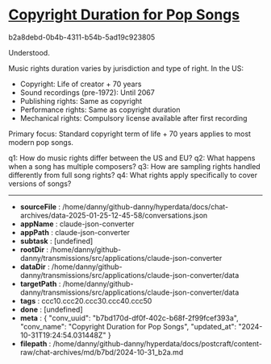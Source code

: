 # [Copyright Duration for Pop Songs](https://claude.ai/chat/b7bd170d-df0f-402c-b68f-2f99fcef393a)

b2a8debd-0b4b-4311-b54b-5ad19c923805

 Understood.

Music rights duration varies by jurisdiction and type of right. In the US:

- Copyright: Life of creator + 70 years
- Sound recordings (pre-1972): Until 2067
- Publishing rights: Same as copyright
- Performance rights: Same as copyright duration
- Mechanical rights: Compulsory license available after first recording

Primary focus: Standard copyright term of life + 70 years applies to most modern pop songs.

q1: How do music rights differ between the US and EU?
q2: What happens when a song has multiple composers?
q3: How are sampling rights handled differently from full song rights?
q4: What rights apply specifically to cover versions of songs?

---

* **sourceFile** : /home/danny/github-danny/hyperdata/docs/chat-archives/data-2025-01-25-12-45-58/conversations.json
* **appName** : claude-json-converter
* **appPath** : claude-json-converter
* **subtask** : [undefined]
* **rootDir** : /home/danny/github-danny/transmissions/src/applications/claude-json-converter
* **dataDir** : /home/danny/github-danny/transmissions/src/applications/claude-json-converter/data
* **targetPath** : /home/danny/github-danny/transmissions/src/applications/claude-json-converter/data
* **tags** : ccc10.ccc20.ccc30.ccc40.ccc50
* **done** : [undefined]
* **meta** : {
  "conv_uuid": "b7bd170d-df0f-402c-b68f-2f99fcef393a",
  "conv_name": "Copyright Duration for Pop Songs",
  "updated_at": "2024-10-31T19:24:54.031448Z"
}
* **filepath** : /home/danny/github-danny/hyperdata/docs/postcraft/content-raw/chat-archives/md/b7bd/2024-10-31_b2a.md